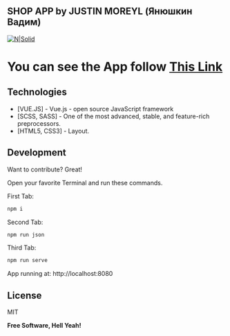 ## SHOP APP by JUSTIN MOREYL (Янюшкин Вадим)
[![N|Solid](https://i.ibb.co/vHpsNKL/logo.png)](https://nodesource.com/products/nsolid)

# You can see the App follow [This Link](https://shop-woad.vercel.app/#/)

## Technologies
- [VUE.JS] - Vue.js - open source JavaScript framework
- [SCSS, SASS] - One of the most advanced, stable, and feature-rich preprocessors.
- [HTML5, CSS3] - Layout.


## Development

Want to contribute? Great!


Open your favorite Terminal and run these commands.

First Tab:

```sh
npm i
```

Second Tab:

```sh
npm run json
```


Third Tab:

```sh
npm run serve
```

App running at:
http://localhost:8080


## License

MIT

**Free Software, Hell Yeah!**
